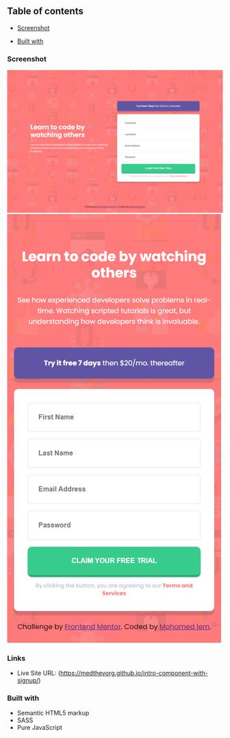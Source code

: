 

## Table of contents
- [Screenshot](#screenshot)

- [Built with](#built-with)


### Screenshot
![Desktop](dist/images/desktop_layout.png)
![Mobile](dist/images/mobile_layout.png)

### Links
- Live Site URL: (https://medthevorg.github.io/intro-component-with-signup/)



### Built with
- Semantic HTML5 markup
- SASS
- Pure JavaScript


